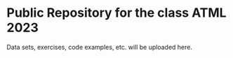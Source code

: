 # Public Repository for the class ATML 2023

Data sets, exercises, code examples, etc. will be uploaded here.

